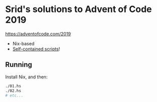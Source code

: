 # Srid's solutions to Advent of Code 2019

https://adventofcode.com/2019

- Nix-based
- [Self-contained scripts](https://www.srid.ca/haskell-nix.html#haskell-scripts)! 

## Running

Install Nix, and then:

``` sh
./01.hs
./02.hs
# etc...
```

